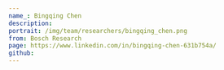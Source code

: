 ```yaml
---
name_: Bingqing Chen
description:
portrait: /img/team/researchers/bingqing_chen.png
from: Bosch Research
page: https://www.linkedin.com/in/bingqing-chen-631b754a/
github:
---
```

